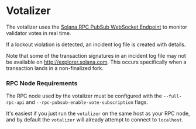 # Votalizer

The votalizer uses the [Solana RPC PubSub WebSocket Endpoint](https://docs.solana.com/developing/clients/jsonrpc-api)
to monitor validator votes in real time.

If a lockout violation is detected, an incident log file is created with
details.

Note that some of the transaction signatures in an incident log file may not be
available on http://explorer.solana.com. This occurs specifically when a
transaction lands in a non-finalized fork.

### RPC Node Requirements

The RPC node used by the votalizer must be configured with the `--full-rpc-api`
and `--rpc-pubsub-enable-vote-subscription` flags.

It's easiest if you just run the `votalizer` on the same host as your RPC node,
and by default the `votalizer` will already attempt to connect to `localhost`.

